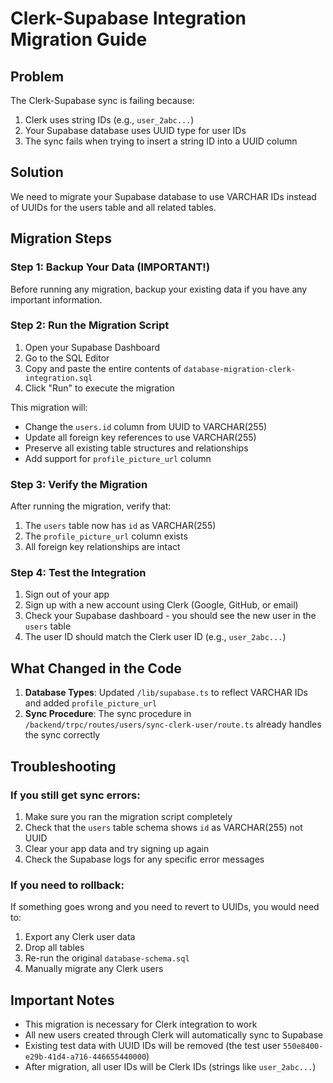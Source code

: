 # Clerk-Supabase Integration Migration Guide

## Problem
The Clerk-Supabase sync is failing because:
1. Clerk uses string IDs (e.g., `user_2abc...`) 
2. Your Supabase database uses UUID type for user IDs
3. The sync fails when trying to insert a string ID into a UUID column

## Solution
We need to migrate your Supabase database to use VARCHAR IDs instead of UUIDs for the users table and all related tables.

## Migration Steps

### Step 1: Backup Your Data (IMPORTANT!)
Before running any migration, backup your existing data if you have any important information.

### Step 2: Run the Migration Script
1. Open your Supabase Dashboard
2. Go to the SQL Editor
3. Copy and paste the entire contents of `database-migration-clerk-integration.sql`
4. Click "Run" to execute the migration

This migration will:
- Change the `users.id` column from UUID to VARCHAR(255)
- Update all foreign key references to use VARCHAR(255)
- Preserve all existing table structures and relationships
- Add support for `profile_picture_url` column

### Step 3: Verify the Migration
After running the migration, verify that:
1. The `users` table now has `id` as VARCHAR(255)
2. The `profile_picture_url` column exists
3. All foreign key relationships are intact

### Step 4: Test the Integration
1. Sign out of your app
2. Sign up with a new account using Clerk (Google, GitHub, or email)
3. Check your Supabase dashboard - you should see the new user in the `users` table
4. The user ID should match the Clerk user ID (e.g., `user_2abc...`)

## What Changed in the Code
1. **Database Types**: Updated `/lib/supabase.ts` to reflect VARCHAR IDs and added `profile_picture_url`
2. **Sync Procedure**: The sync procedure in `/backend/trpc/routes/users/sync-clerk-user/route.ts` already handles the sync correctly

## Troubleshooting

### If you still get sync errors:
1. Make sure you ran the migration script completely
2. Check that the `users` table schema shows `id` as VARCHAR(255) not UUID
3. Clear your app data and try signing up again
4. Check the Supabase logs for any specific error messages

### If you need to rollback:
If something goes wrong and you need to revert to UUIDs, you would need to:
1. Export any Clerk user data
2. Drop all tables
3. Re-run the original `database-schema.sql`
4. Manually migrate any Clerk users

## Important Notes
- This migration is necessary for Clerk integration to work
- All new users created through Clerk will automatically sync to Supabase
- Existing test data with UUID IDs will be removed (the test user `550e8400-e29b-41d4-a716-446655440000`)
- After migration, all user IDs will be Clerk IDs (strings like `user_2abc...`)